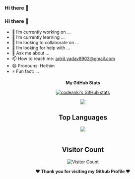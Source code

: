 ### Hi there 👋

### Hi there 👋

- 🔭 I’m currently working on ...
- 🌱 I’m currently learning ...
- 👯 I’m looking to collaborate on ...
- 🤔 I’m looking for help with ...
- 💬 Ask me about ...
- 📫 How to reach me: ankit.yadav8903@gmail.com
- 😄 Pronouns: He/him
- ⚡ Fun fact: ...

        
        
<div align="center">

<b>My GitHub Stats</b>

<a href="http://www.github.com/codeanki"><img src="https://github-readme-stats.vercel.app/api?username=codeanki&show_icons=true&theme=dark" alt="codeanki's GitHub stats" /></a>

<a href="http://www.github.com/codeanki"><img src="https://github-readme-streak-stats.herokuapp.com/?user=codeanki&stroke=c9d1d9&background=0d1117&ring=22c55e&fire=22c55e&currStreakNum=c9d1d9&currStreakLabel=22c55e&sideNums=c9d1d9&sideLabels=c9d1d9&dates=c9d1d9&hide_border=false" /></a>
        
<!-- 
<a href="http://www.github.com/codeanki"><img src="https://activity-graph.herokuapp.com/graph?username=codeanki&bg_color=0d1117&color=c9d1d9&line=22c55e&point=c9d1d9&area_color=c9d1d9&area=true&hide_border=false&custom_title=GitHub%20Commits%20Graph" alt="GitHub Commits Graph" /></a> -->
        
</div>
        

<div align="center">
  
  ## Top Languages
  <a href="https://github.com/smahesh29">
    <img align="center" src="https://github-readme-stats.vercel.app/api/top-langs/?username=codeanki&theme=tokyonight&layout=compact">
  </a>
</div>

<br> 

<div align="center">
        
   ## Visitor Count
   ![Visitor Count](https://visitor-badge.laobi.icu/badge?page_id=codeanki/codeanki)
        
</div>

<div align="center">
  
<b>❤️ Thank you for visiting my Github Profile ❤️</b>
</div>
